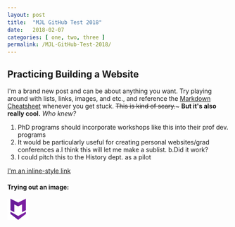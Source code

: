 ```yaml
---
layout: post
title:  "MJL GitHub Test 2018"
date:   2018-02-07
categories: [ one, two, three ]
permalink: /MJL-GitHub-Test-2018/
---
```



## Practicing Building a Website

I'm a brand new post and can be about anything you want. Try playing around with lists, links, images, and etc., and reference the [Markdown Cheatsheet](https://github.com/mnyrop/nycdh-jekyll/blob/master/docs/markdown-cheatsheet.md) whenever you get stuck.
~~This is kind of scary.~~~
**But it's also really cool.**
_Who knew?_
1.  PhD programs should incorporate workshops like this into their prof dev. programs
2.  It would be particularly useful for creating personal websites/grad conferences
  a.I think this will let me make a sublist.
  b.Did it work?
3.  I could pitch this to the History dept. as a pilot

[I'm an inline-style link](http://history.columbia.edu/graduate/graduate-history-association/)

#### Trying out an image:
![alt text](https://github.com/adam-p/markdown-here/raw/master/src/common/images/icon48.png "Logo Title Text 1")
